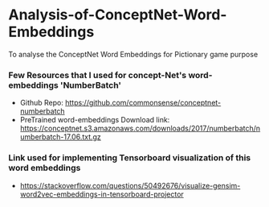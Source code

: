 # Analysis-of-ConceptNet-Word-Embeddings
To analyse the ConceptNet Word Embeddings for Pictionary game purpose

### Few Resources that I used for concept-Net's word-embeddings 'NumberBatch'
- Github Repo: https://github.com/commonsense/conceptnet-numberbatch
- PreTrained word-embeddings Download link: https://conceptnet.s3.amazonaws.com/downloads/2017/numberbatch/numberbatch-17.06.txt.gz

### Link used for implementing Tensorboard visualization of this word embeddings
- https://stackoverflow.com/questions/50492676/visualize-gensim-word2vec-embeddings-in-tensorboard-projector
